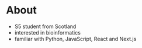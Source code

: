 # About
- S5 student from Scotland
- interested in bioinformatics
- familiar with Python, JavaScript, React and Next.js

